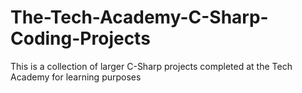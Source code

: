 # The-Tech-Academy-C-Sharp-Coding-Projects
This is a collection of larger C-Sharp projects completed at the Tech Academy for learning purposes
